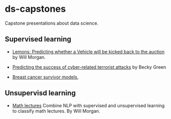 # ds-capstones
Capstone presentations about data science.

## Supervised learning

- [Lemons: Predicting whether a Vehicle will be kicked back to the auction](https://github.com/ExtraLime/lemons) by Will Morgan. 

- [Predicting the success of cyber-related terrorist attacks](https://github.com/Begecky/Thinkful_Materials/tree/master/Unit_3_Capstone) by Becky Green

- [Breast cancer survivor models](https://github.com/richardgorham1/ds-supervised-learning-capstone-lite),

## Unsupervisd learning

- [Math lectures](https://github.com/ExtraLime/math-lectures) Combine NLP with supervised and unsupervised learning to classify math lectures. By Will Morgan.

